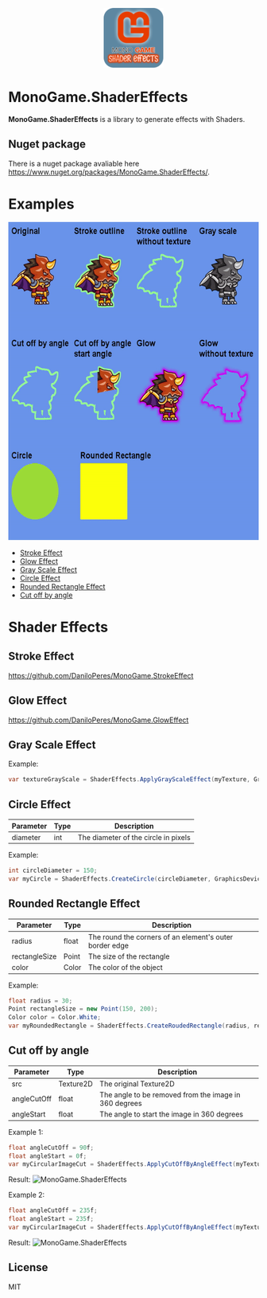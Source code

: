 <p align="center">
  <img src="https://raw.githubusercontent.com/DaniloPeres/MonoGame.ShaderEffects/main/Logo.png" alt="MonoGame.ShaderEffects" width="120" height="120">
</p>

# MonoGame.ShaderEffects
<b>MonoGame.ShaderEffects</b> is a library to generate effects with Shaders.

## Nuget package
There is a nuget package avaliable here https://www.nuget.org/packages/MonoGame.ShaderEffects/.

# Examples

<img src="https://raw.githubusercontent.com/DaniloPeres/MonoGame.ShaderEffects/main/MonoGame.ShaderEffects-Samples/Sample.gif" width="600" height="639">

- [Stroke Effect](#stroke-effect)
- [Glow Effect](#glow-effect)
- [Gray Scale Effect](#gray-scale-effect)
- [Circle Effect](#circle-effect)
- [Rounded Rectangle Effect](#rounded-rectangle-effect)
- [Cut off by angle](#cut-off-by-angle)

# Shader Effects

## Stroke Effect

https://github.com/DaniloPeres/MonoGame.StrokeEffect

## Glow Effect

https://github.com/DaniloPeres/MonoGame.GlowEffect

## Gray Scale Effect

Example:
```csharp
var textureGrayScale = ShaderEffects.ApplyGrayScaleEffect(myTexture, GraphicsDevice);
```

## Circle Effect

| Parameter | Type | Description |
| --- | --- | --- |
| diameter | int | The diameter of the circle in pixels |

Example:
```csharp
int circleDiameter = 150;
var myCircle = ShaderEffects.CreateCircle(circleDiameter, GraphicsDevice);
```

## Rounded Rectangle Effect

| Parameter | Type | Description |
| --- | --- | --- |
| radius | float | The round the corners of an element's outer border edge |
| rectangleSize | Point | The size of the rectangle |
| color | Color | The color of the object |

Example:
```csharp
float radius = 30;
Point rectangleSize = new Point(150, 200);
Color color = Color.White;
var myRoundedRectangle = ShaderEffects.CreateRoudedRectangle(radius, rectangleSize, color, GraphicsDevice);
```

## Cut off by angle

| Parameter | Type | Description |
| --- | --- | --- |
| src | Texture2D | The original Texture2D |
| angleCutOff | float | The angle to be removed from the image in 360 degrees |
| angleStart | float | The angle to start the image in 360 degrees |

Example 1:
```csharp
float angleCutOff = 90f;
float angleStart = 0f;
var myCircularImageCut = ShaderEffects.ApplyCutOffByAngleEffect(myTexture, angleCutOff, angleStart, GraphicsDevice);
```

Result:
<img src="http://daniloperes.com/MonoGame.ShaderEffects.CutAngle.Eg1.png" alt="MonoGame.ShaderEffects" width="401" height="257">

Example 2:
```csharp
float angleCutOff = 235f;
float angleStart = 235f;
var myCircularImageCut = ShaderEffects.ApplyCutOffByAngleEffect(myTexture, angleCutOff, angleStart, GraphicsDevice);
```

Result:
<img src="http://daniloperes.com/MonoGame.ShaderEffects.CutAngle.Eg2.png" alt="MonoGame.ShaderEffects" width="424" height="233">

## License

MIT
